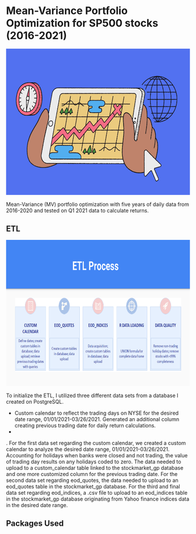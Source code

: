 # Mean-Variance Portfolio Optimization for SP500 stocks (2016-2021)
<img src="Screenshots/stocks_image.png" width="650" height="400" />

Mean-Variance (MV) portfolio optimization with five years of daily data from 2016-2020 and tested on Q1 2021 data to calculate returns. 









## ETL 

<img src="Screenshots/etl_process.png" width="1010" height="400" />

To initialize the ETL, I utilized three different data sets from a database I created on PostgreSQL. 
- Custom calendar to reflect the trading days on NYSE for the desired date range, 01/01/2021-03/26/2021. Generated an additional column creating previous trading date for daily return calculations.
- 
. For the first data set regarding the custom calendar, we created a custom calendar to analyze the desired date range, 01/01/2021-03/26/2021. Accounting for holidays when banks were closed and not trading, the value of trading day results on any holidays coded to zero. The data needed to upload to a custom_calendar table linked to the stockmarket_gp database and one more customized column for the previous trading date. For the second data set regarding eod_quotes, the data needed to upload to an eod_quotes table in the stockmarket_gp database. For the third and final data set regarding eod_indices, a .csv file to upload to an eod_indices table in the stockmarket_gp database originating from Yahoo finance indices data in the desired date range.



## Packages Used
